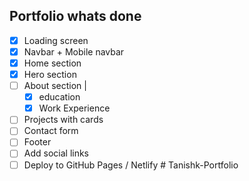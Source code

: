 ## Portfolio whats done
- [x] Loading screen
- [x] Navbar + Mobile navbar
- [x] Home section
- [x] Hero section
- [ ] About section
    |
    -[X] education
    -[X] Work Experience
- [ ] Projects with cards
- [ ] Contact form
- [ ] Footer
- [ ] Add social links
- [ ] Deploy to GitHub Pages / Netlify
#   T a n i s h k - P o r t f o l i o  
 